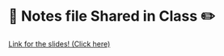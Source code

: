 # 📝 **Notes file Shared in Class** ✏️
[Link for the slides! (Click here)](https://www.canva.com/design/DAGVU1RXwn0/EBNpEgL7LxVUQd6ThorItA/edit)  

